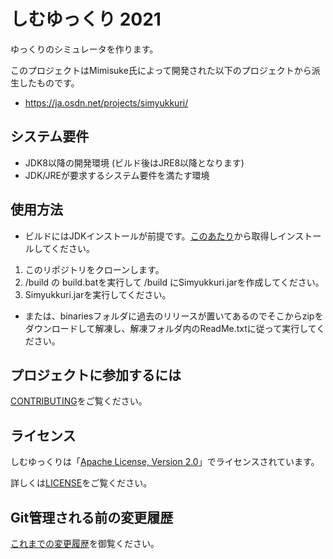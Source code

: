 しむゆっくり 2021
===

ゆっくりのシミュレータを作ります。

このプロジェクトはMimisuke氏によって開発された以下のプロジェクトから派生したものです。

* https://ja.osdn.net/projects/simyukkuri/

システム要件
---

* JDK8以降の開発環境 (ビルド後はJRE8以降となります)
* JDK/JREが要求するシステム要件を満たす環境

使用方法
---
* ビルドにはJDKインストールが前提です。[このあたり](https://adoptopenjdk.net/)から取得しインストールしてください。
1. このリポジトリをクローンします。
2. /build の build.batを実行して /build にSimyukkuri.jarを作成してください。
3. Simyukkuri.jarを実行してください。
* または、binariesフォルダに過去のリリースが置いてあるのでそこからzipをダウンロードして解凍し、解凍フォルダ内のReadMe.txtに従って実行してください。

プロジェクトに参加するには
---

[CONTRIBUTING](CONTRIBUTING.md)をご覧ください。

ライセンス
---

しむゆっくりは「[Apache License, Version 2.0](https://www.apache.org/licenses/LICENSE-2.0)」でライセンスされています。

詳しくは[LICENSE](LICENSE.md)をご覧ください。

Git管理される前の変更履歴
---

[これまでの変更履歴](CHANGELOG.TXT)を御覧ください。
